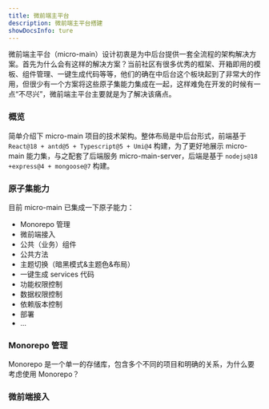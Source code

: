 ```yaml
---
title: 微前端主平台
description: 微前端主平台搭建
showDocsInfo: ture
---
```


微前端主平台（micro-main）设计初衷是为中后台提供一套全流程的架构解决方案。首先为什么会有这样的解决方案？当前社区有很多优秀的框架、开箱即用的模板、组件管理、一键生成代码等等，他们的确在中后台这个板块起到了非常大的作用，但很少有一个方案将这些原子集能力集成在一起，这样难免在开发的时候有一点“不尽兴”，微前端主平台主要就是为了解决该痛点。

### 概览
简单介绍下 micro-main 项目的技术架构。整体布局是中后台形式，前端基于 `React@18 + antd@5 + Typescript@5 + Umi@4` 构建，为了更好地展示 micro-main 能力集，与之配套了后端服务 micro-main-server，后端是基于 `nodejs@18 +express@4 + mongoose@7` 构建。

### 原子集能力
目前 micro-main 已集成一下原子能力：

* Monorepo 管理
* 微前端接入
* 公共（业务）组件
* 公共方法
* 主题切换（暗黑模式&主题色&布局）
* 一键生成 services 代码
* 功能权限控制
* 数据权限控制
* 依赖版本控制
* 部署
* ...


### Monorepo 管理
Monorepo 是一个单一的存储库，包含多个不同的项目和明确的关系，为什么要考虑使用 Monorepo？

### 微前端接入